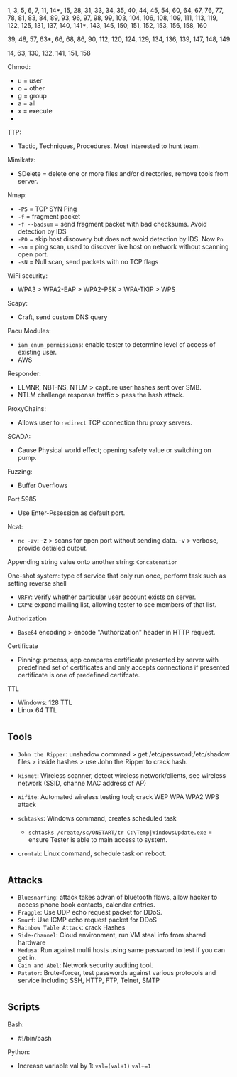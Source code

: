 1, 3, 5, 6, 7, 11, 14*, 15, 28, 31, 33, 34, 35, 40, 44, 45, 54, 60, 64, 67, 76, 77, 78, 81, 83, 84, 89, 93, 96, 97, 98, 99, 103, 104, 106, 108, 109, 111, 113, 119, 122, 125, 131, 137, 140, 141*, 143, 145, 150, 151, 152, 153, 156, 158, 160


39, 48, 57, 63*, 66, 68, 86, 90, 112, 120, 124, 129, 134, 136, 139, 147, 148, 149

14, 63, 130, 132, 141, 151, 158


Chmod:
- u = user
- o = other
- g = group
- a = all
- x = execute
- 

TTP:
- Tactic, Techniques, Procedures. Most interested to hunt team.

Mimikatz:
- SDelete = delete one or more files and/or directories, remove tools from server.

Nmap:
- `-PS` = TCP SYN Ping
- `-f` = fragment packet
- `-f --badsum` = send fragment packet with bad checksums. Avoid detection by IDS
- `-P0` = skip host discovery but does not avoid detection by IDS. Now `Pn`
- `-sn` = ping scan, used to discover live host on network without scanning open port.
- `-sN` = Null scan, send packets with no TCP flags

WiFi security:
- WPA3 > WPA2-EAP > WPA2-PSK > WPA-TKIP > WPS

Scapy:
- Craft, send custom DNS query

Pacu Modules:
- `iam_enum_permissions`: enable tester to determine level of access of existing user.
- AWS

Responder:
- LLMNR, NBT-NS, NTLM > capture user hashes sent over SMB.
- NTLM challenge response traffic > pass the hash attack.

ProxyChains:
- Allows user to `redirect` TCP connection thru proxy servers.

SCADA:
- Cause Physical world effect; opening safety value or switching on pump.

Fuzzing:
- Buffer Overflows

Port 5985
- Use Enter-Pssession as default port.

Ncat:
- `nc -zv`: -z > scans for open port without sending data. -v > verbose, provide detialed output.

Appending string value onto another string: `Concatenation`

One-shot system: type of service that only run once, perform task such as setting reverse shell

- `VRFY`: verify whether particular user account exists on server.
- `EXPN`: expand mailing list, allowing tester to see members of that list.

Authorization
- `Base64` encoding > encode "Authorization" header in HTTP request.

Certificate
- Pinning: process, app compares certificate presented by server with predefined set of certificates and only accepts connections if presented certificate is one of predefined certifcate.

TTL
- Windows: 128 TTL
- Linux 64 TTL

#

## Tools

- `John the Ripper`: unshadow commnad > get /etc/password;/etc/shadow files > inside hashes > use John the Ripper to crack hash.
- `kismet`: Wireless scanner, detect wireless network/clients, see wireless network (SSID, channe MAC address of AP)
- `Wifite`: Automated wireless testing tool; crack WEP WPA WPA2 WPS attack

- `schtasks`: Windows command, creates scheduled task
  - `schtasks /create/sc/ONSTART/tr C:\Temp|WindowsUpdate.exe` = ensure Tester is able to main access to system.
- `crontab`: Linux command, schedule task on reboot.

#

## Attacks

- `Bluesnarfing`: attack takes advan of bluetooth flaws, allow hacker to access phone book contacts, calendar entries.
- `Fraggle`: Use UDP echo request packet for DDoS.
- `Smurf`: Use ICMP echo request packet for DDoS
- `Rainbow Table Attack`: crack Hashes
- `Side-Channel`: Cloud environment, run VM steal info from shared hardware
- `Medusa`: Run against multi hosts using same password to test if you can get in.
- `Cain and Abel`: Network security auditing tool.
- `Patator`: Brute-forcer, test passwords against various protocols and service including SSH, HTTP, FTP, Telnet, SMTP

#

## Scripts

Bash: 
- #!/bin/bash 

Python:
- Increase variable val by 1: `val=(val+1)` `val+=1`
